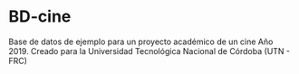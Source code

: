 # BD-cine
Base de datos de ejemplo para un proyecto académico de un cine
Año 2019. Creado para la Universidad Tecnológica Nacional de Córdoba (UTN - FRC)
